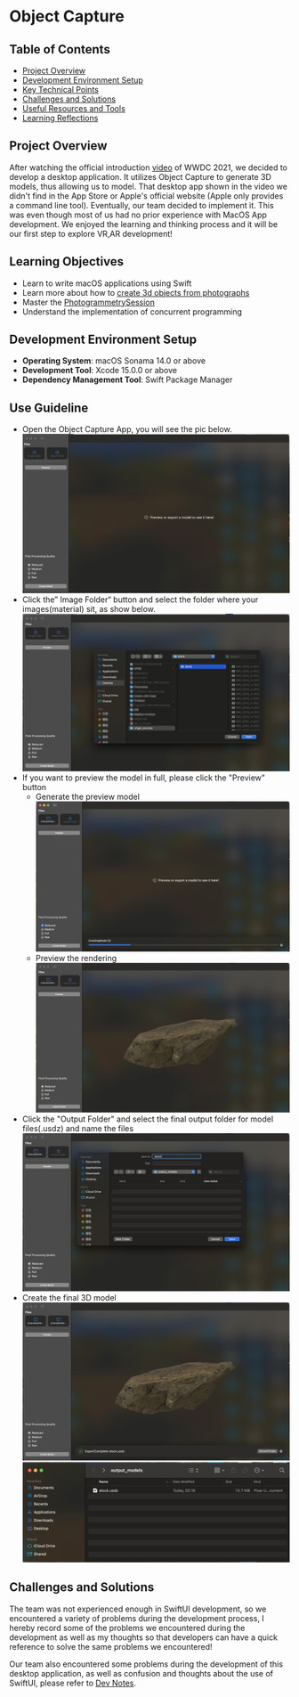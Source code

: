 # Object Capture

## Table of Contents
- [Project Overview](#project-overview)
- [Development Environment Setup](#development-environment-setup)
- [Key Technical Points](#key-technical-points)
- [Challenges and Solutions](#challenges-and-solutions)
- [Useful Resources and Tools](#useful-resources-and-tools)
- [Learning Reflections](#learning-reflections)

## Project Overview
After watching the official introduction [video](https://developer.apple.com/videos/play/wwdc2021/10076) of WWDC 2021, we decided to develop a desktop application. It utilizes Object Capture to generate 3D models, thus allowing us to model. That desktop app shown in the video we didn't find in the App Store or Apple's official website (Apple only provides a command line tool). Eventually, our team decided to implement it. This was even though most of us had no prior experience with MacOS App development. We enjoyed the learning and thinking process and it will be our first step to explore VR,AR development!

## Learning Objectives
- Learn to write macOS applications using Swift
- Learn more about how to [create 3d objects from photographs](https://developer.apple.com/documentation/RealityKit/creating-3d-objects-from-photographs)
- Master the [PhotogrammetrySession](https://developer.apple.com/documentation/realitykit/photogrammetrysession)
- Understand the implementation of concurrent programming

## Development Environment Setup
- **Operating System**: macOS Sonama 14.0 or above
- **Development Tool**: Xcode 15.0.0 or above
- **Dependency Management Tool**: Swift Package Manager

## Use Guideline
- Open the Object Capture App, you will see the pic below.
![image](Screenshots/Screenshot_01.png)
- Click the” Image Folder“ button and select the folder where your images(material) sit, as show below.
![image](Screenshots/Screenshot_03.png)
- If you want to preview the model in full, please click the "Preview" button
  - Generate the preview model
![image](Screenshots/Screenshot_04.png)
  - Preview the rendering
![image](Screenshots/Screenshot_05.png)
- Click the "Output Folder" and select the final output folder for model files(.usdz) and name the files
![image](Screenshots/Screenshot_06.png)
- Create the final 3D model
![image](Screenshots/Screenshot_07.png)
![image](Screenshots/Screenshot_08.png)

## Challenges and Solutions
The team was not experienced enough in SwiftUI development, so we encountered a variety of problems during the development process, I hereby record some of the problems we encountered during the development as well as my thoughts so that developers can have a quick reference to solve the same problems we encountered!

Our team also encountered some problems during the development of this desktop application, as well as confusion and thoughts about the use of SwiftUI, please refer to [Dev Notes](DevelopmentNotes.md).
